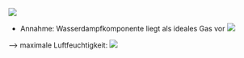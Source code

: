 ![](Pasted%20image%2020241127091346.png)
- Annahme: Wasserdampfkomponente liegt als ideales Gas vor
![](Pasted%20image%2020241127091417.png)

--> maximale Luftfeuchtigkeit:
![](Pasted%20image%2020241127091443.png)
